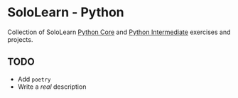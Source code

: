 # SoloLearn - Python

Collection of SoloLearn [Python Core](https://www.sololearn.com/learning/1073) and [Python Intermediate](https://www.sololearn.com/learning/1158) exercises and projects.

## TODO
* Add `poetry`
* Write a _real_ description
